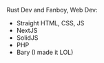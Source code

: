 Rust Dev and Fanboy,
Web Dev:
- Straight HTML, CSS, JS
- NextJS
- SolidJS
- PHP
- Bary (I made it LOL)
